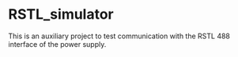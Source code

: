 # RSTL_simulator

This is an auxiliary project to test communication with the RSTL 488 interface 
of the power supply.
